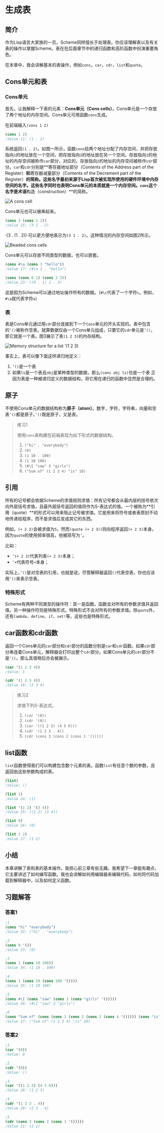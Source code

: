 # 生成表

## 简介

作为Lisp语言大家族的一员，Scheme同样擅长于处理表。你应该理解表以及有关表的操作以掌握Scheme。表在在后面章节中的递归函数和高阶函数中扮演重要角色。

在本章中，我会讲解基本的表操作，例如`cons`，`car`，`cdr`，`list`和`quote`。

## Cons单元和表

### Cons单元

首先，让我解释一下表的元素：**Cons单元（Cons cells）**。Cons单元是一个存放了两个地址的内存空间。Cons单元可用函数`cons`生成。

在前端输入`(cons 1 2)`

```scheme
(cons 1 2)
;Value 11: (1 . 2)
```

系统返回`(1 . 2)`。如图一所示，函数`cons`给两个地址分配了内存空间，并把存放指向`1`的地址放在一个空间，把存放指向`2`的地址放在另一个空间。存放指向`1`的地址的内存空间被称作`car`部分，对应的，存放指向`2`的地址的内存空间被称作`cdr`部分。`car`和`cdr`分别是**寄存器地址部分（Contents of the Address part of the Register）**和**寄存器减量部分（Contents of the Decrement part of the Register）**的简称。这些名字最初来源于Lisp首次被实现所使用的硬件环境中内存空间的名字。这些名字同时也表明Cons单元的本质就是一个内存空间。`cons`这个名字是术语**构造（construction）**的简称。

![A cons cell](figures/cons2.png)

Cons单元也可以被串起来。

```scheme
(cons 3 (cons 1 2))
;Value 15: (3 1 . 2)
```

·(3 . (1 . 2))·可以更方便地表示为`(3 1 . 2)`。这种情况的内存空间如图2所示。

![Beaded cons cells](figures/conss2.png)

Cons单元可以存放不同类型的数据，也可以嵌套。

```scheme
(cons #\a (cons 3 "hello"))
;Value 17: (#\a 3 . "hello")

(cons (cons 0 1) (cons 2 3))
;Value 23: ((0 . 1) 2 . 3)
```

这是因为Scheme可以通过地址操作所有的数据。（`#\c`代表了一个字符`c`。例如，`#\a`就代表字符`a`）

### 表

表是Cons单元通过用`cdr`部分连接到下一个`Cons`单元的开头实现的。表中包含的`’()`被称作空表。就算数据仅由一个Cons单元组成，只要它的`cdr`单元是`’()`，那它就是一个表。图3展示了表`(1 2 3)`的内存结构。

![Memory structure for a list '(1 2 3)](./figures/list2.png)


事实上，表可以像下面这样递归地定义：

1. `‘()`是一个表
2. 如果`ls`是一个表且`obj`是某种类型的数据，那么`(cons obj ls)`也是一个表
正因为表是一种被递归定义的数据结构，将它用在递归的函数中显然是合理的。

## 原子

不使用Cons单元的数据结构称为**原子（atom）**。数字，字符，字符串，向量和空表`’()`都是原子。`’()`既是原子，又是表。

> 练习1
> 
> 使用`cons`来构建在前端表现为如下形式的数据结构。
> 
> 1. `("hi" . "everybody")`
> 2. `(0)`
> 3. `(1 10 . 100)`
> 4. `(1 10 100)`
> 5. `(#\I "saw" 3 "girls")`
> 6. `("Sum of" (1 2 3 4) "is" 10)`

## 引用

所有的记号都会依据Scheme的求值规则求值：所有记号都会从最内层的括号依次向外层括号求值，且最外层括号返回的值将作为S-表达式的值。一个被称为**引用（quote）**的形式可以用来阻止记号被求值。它是用来将符号或者表原封不动地传递给程序，而不是求值后变成其它的东西。

例如，`(+ 2 3)`会被求值为`5`，然而`(quote (+ 2 3))`则向程序返回`(+ 2 3)`本身。因为`quote`的使用频率很高，他被简写为`’`。

比如：

+ `’(+ 2 3)`代表列表`(+ 2 3)`本身；
+ `’+`代表符号`+`本身；

实际上，`’()`是对空表的引用，也就是说，尽管解释器返回`()`代表空表，你也应该用`’()`来表示空表。

### 特殊形式

Scheme有两种不同类型的操作符：其一是函数。函数会对所有的参数求值并返回值。另一种操作符则是特殊形式。特殊形式不会对所有的参数求值。除`quote`外，还有`lambda`、`define`、`if`、`set!`等，这些也是特殊形式。

## car函数和cdr函数

返回一个Cons单元的`car`部分和`cdr`部分的函数分别是`car`和`cdr`函数。如果`cdr`部分串连着Cons单元，解释器会打印出整个`cdr`部分。如果Cons单元的`cdr`部分不是`’()`，那么其值稍后亦会被展示。

```scheme
(car '(1 2 3 4))
;Value: 1

(cdr '(1 2 3 4))
;Value 18: (2 3 4)
```

> 练习2
> 
> 求值下列S-表达式。
> 
> 1. `(car '(0))`
> 2. `(cdr '(0))`
> 3. `(car '((1 2 3) (4 5 6)))`
> 4. `(cdr '(1 2 3 . 4))`
> 5. `(cdr (cons 3 (cons 2 (cons 1 '()))))`

## list函数

`list`函数使得我们可以构建包含数个元素的表。函数`list`有任意个数的参数，且返回由这些参数构成的表。

```scheme
(list)
;Value: ()

(list 1)
;Value 24: (1)

(list '(1 2) '(3 4))
;Value 25: ((1 2) (3 4))

(list 0)
;Value 26: (0)

(list 1 2)
;Value 27: (1 2)
```

## 小结

本章讲解了表和表的基本操作。我担心前三章有些无趣。我希望下一章能有趣点，它主要讲述了如何编写函数。我也会讲解如何用编辑器来编辑代码，如何将代码加载到解释器中，以及如何定义函数。

## 习题解答

### 答案1

```scheme
;1
(cons "hi" "everybody")
;Value 32: ("hi" . "everybody")

;2
(cons 0 '())
;Value 33: (0)

;3
(cons 1 (cons 10 100))
;Value 34: (1 10 . 100)

;4
(cons 1 (cons 10 (cons 100 '())))
;Value 35: (1 10 100)

;5
(cons #\I (cons "saw" (cons 3 (cons "girls" '()))))
;Value 36: (#\I "saw" 3 "girls")

;6
(cons "Sum of" (cons (cons 1 (cons 2 (cons 3 (cons 4 '())))) (cons "is" (cons 10 '()))))
;Value 37: ("Sum of" (1 2 3 4) "is" 10)
```

### 答案2

```scheme
;1
(car '(0))
;Value: 0

;2
(cdr '(0))
;Value: ()

;3
(car '((1 2 3) (4 5 6)))
;Value 28: (1 2 3)

;4
(cdr '(1 2 3 . 4))
;Value 29: (2 3 . 4)

;5
(cdr (cons 3 (cons 2 (cons 1 '()))))
;Value 31: (2 1)
```
